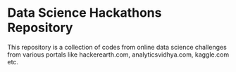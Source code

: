 # Data Science Hackathons Repository

This repository is a collection of codes from online data science challenges from various portals like hackerearth.com, analyticsvidhya.com, kaggle.com etc.
